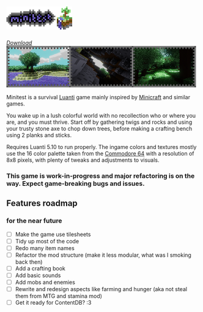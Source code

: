 # [![Minitest](misc/readme_logo.png)](https://github.com/danil275487/minitest)
[*Download*](https://github.com/danil275487/minitest/archive/refs/heads/main.zip)
![](misc/readme_screenshots.png)

Minitest is a survival [Luanti](https://luanti.org/) game mainly inspired by [Minicraft](https://wikipedia.org/wiki/Minicraft) and similar games.

You wake up in a lush colorful world with no recollection who or where you are, and you must thrive.
Start off by gathering twigs and rocks and using your trusty stone axe to chop down trees, before making a crafting bench using 2 planks and sticks.

Requires Luanti 5.10 to run properly.
The ingame colors and textures mostly use the 16 color palette taken from the [Commodore 64](https://wikipedia.org/wiki/Commodore_64) with a resolution of 8x8 pixels, with plenty of tweaks and adjustments to visuals.
### This game is **work-in-progress** and major refactoring is on the way. Expect game-breaking bugs and issues.

## Features roadmap
### for the near future
- [ ] Make the game use tilesheets
- [ ] Tidy up most of the code 
- [ ] Redo many item names
- [ ] Refactor the mod structure (make it less modular, what was I smoking back then)
- [ ] Add a crafting book
- [ ] Add basic sounds
- [ ] Add mobs and enemies
- [ ] Rewrite and redesign aspects like farming and hunger (aka not steal them from MTG and stamina mod)
- [ ] Get it ready for ContentDB? :3
